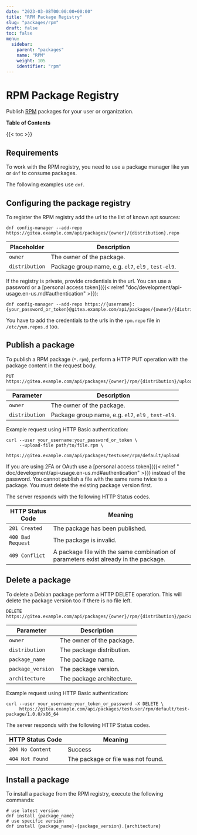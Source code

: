 ```yaml
---
date: "2023-03-08T00:00:00+00:00"
title: "RPM Package Registry"
slug: "packages/rpm"
draft: false
toc: false
menu:
  sidebar:
    parent: "packages"
    name: "RPM"
    weight: 105
    identifier: "rpm"
---
```


# RPM Package Registry

Publish [RPM](https://rpm.org/) packages for your user or organization.

**Table of Contents**

{{< toc >}}

## Requirements

To work with the RPM registry, you need to use a package manager like `yum` or `dnf` to consume packages.

The following examples use `dnf`.

## Configuring the package registry

To register the RPM registry add the url to the list of known apt sources:

```shell
dnf config-manager --add-repo https://gitea.example.com/api/packages/{owner}/{distribution}.repo
```

| Placeholder    | Description                                         |
|----------------|-----------------------------------------------------|
| `owner`        | The owner of the package.                           |
| `distribution` | Package group name, e.g. `el7`, `el9` , `test-el9`. |

If the registry is private, provide credentials in the url. You can use a password or a [personal access token]({{<
relref "doc/development/api-usage.en-us.md#authentication" >}}):

```shell
dnf config-manager --add-repo https://{username}:{your_password_or_token}@gitea.example.com/api/packages/{owner}/{distribution}.repo
```

You have to add the credentials to the urls in the `rpm.repo` file in `/etc/yum.repos.d` too.

## Publish a package

To publish a RPM package (`*.rpm`), perform a HTTP PUT operation with the package content in the request body.

```
PUT https://gitea.example.com/api/packages/{owner}/rpm/{distribution}/upload
```

| Parameter      | Description                                         |
|----------------|-----------------------------------------------------|
| `owner`        | The owner of the package.                           |
| `distribution` | Package group name, e.g. `el7`, `el9` , `test-el9`. |

Example request using HTTP Basic authentication:

```shell
curl --user your_username:your_password_or_token \
     --upload-file path/to/file.rpm \
     https://gitea.example.com/api/packages/testuser/rpm/default/upload
```

If you are using 2FA or OAuth use a [personal access token]({{< relref "
doc/development/api-usage.en-us.md#authentication" >}}) instead of the password.
You cannot publish a file with the same name twice to a package. You must delete the existing package version first.

The server responds with the following HTTP Status codes.

| HTTP Status Code  | Meaning                                                                              |
|-------------------|--------------------------------------------------------------------------------------|
| `201 Created`     | The package has been published.                                                      |
| `400 Bad Request` | The package is invalid.                                                              |
| `409 Conflict`    | A package file with the same combination of parameters exist already in the package. |

## Delete a package

To delete a Debian package perform a HTTP DELETE operation. This will delete the package version too if there is no file
left.

```
DELETE https://gitea.example.com/api/packages/{owner}/rpm/{distribution}/package/{package_name}/{package_version}/{architecture}
```

| Parameter         | Description               |
|-------------------|---------------------------|
| `owner`           | The owner of the package. |
| `distribution`    | The package distribution. |
| `package_name`    | The package name.         |
| `package_version` | The package version.      |
| `architecture`    | The package architecture. |

Example request using HTTP Basic authentication:

```shell
curl --user your_username:your_token_or_password -X DELETE \
     https://gitea.example.com/api/packages/testuser/rpm/default/test-package/1.0.0/x86_64
```

The server responds with the following HTTP Status codes.

| HTTP Status Code | Meaning                            |
|------------------|------------------------------------|
| `204 No Content` | Success                            |
| `404 Not Found`  | The package or file was not found. |

## Install a package

To install a package from the RPM registry, execute the following commands:

```shell
# use latest version
dnf install {package_name}
# use specific version
dnf install {package_name}-{package_version}.{architecture}
```
